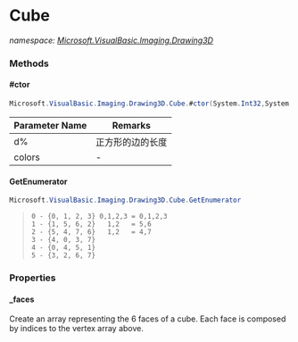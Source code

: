 ﻿# Cube
_namespace: <a href="#" onClick="load('/docs/Microsoft.VisualBasic.Imaging.Drawing3D/index.md')">Microsoft.VisualBasic.Imaging.Drawing3D</a>_





### Methods

#### #ctor
```csharp
Microsoft.VisualBasic.Imaging.Drawing3D.Cube.#ctor(System.Int32,System.Drawing.Color[])
```


|Parameter Name|Remarks|
|--------------|-------|
|d%|正方形的边的长度|
|colors|-|


#### GetEnumerator
```csharp
Microsoft.VisualBasic.Imaging.Drawing3D.Cube.GetEnumerator
```

> 
>  ```
>  0 - {0, 1, 2, 3} 0,1,2,3 = 0,1,2,3
>  1 - {1, 5, 6, 2}   1,2   = 5,6
>  2 - {5, 4, 7, 6}   1,2   = 4,7
>  3 - {4, 0, 3, 7}
>  4 - {0, 4, 5, 1}
>  5 - {3, 2, 6, 7}
>  ```
>  


### Properties

#### _faces
Create an array representing the 6 faces of a cube. Each face is composed by indices to the vertex array
 above.
